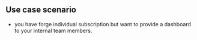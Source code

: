 ## Use case scenario

-   you have forge individual subscription but want to provide a dashboard to your internal team members.

